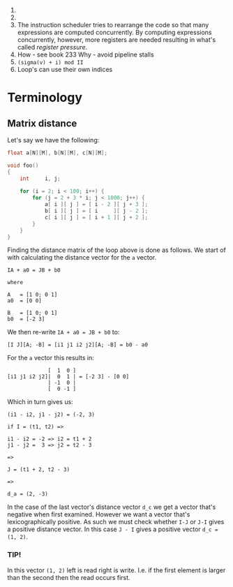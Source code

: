 1.   
2.
3.  The instruction scheduler tries to rearrange the code so that many
    expressions are computed concurrently. By computing expressions
    concurrently, however, more registers are needed resulting in what's
    called *register pressure*.
4.  How - see book 233
    Why - avoid pipeline stalls
5.  `(sigma(v) + i) mod II`
6.  Loop's can use their own indices

Terminology
===========

## Matrix distance ##

Let's say we have the following:

```c
float a[N][M], b[N][M], c[N][M];

void foo()
{
    int     i, j;
    
    for (i = 2; i < 100; i++) {
        for (j = 2 + 3 * i; j < 1000; j++) {
            a[ i ][ j ] = [ i - 2 ][ j + 3 ];
            b[ i ][ j ] = [ i     ][ j - 2 ];
            c[ i ][ j ] = [ i + 1 ][ j + 2 ];
        }
    }
}
```

Finding the distance matrix of the loop above is done as follows.
We start of with calculating the distance vector for the `a` vector.

```
IA + a0 = JB + b0

where

A   = [1 0; 0 1]
a0  = [0 0]

B   = [1 0; 0 1]
b0  = [-2 3]
```

We then re-write `IA + a0 = JB + b0` to:

```
[I J][A; -B] = [i1 j1 i2 j2][A; -B] = b0 - a0
```

For the `a` vector this results in:

```
             [  1  0 ]
[i1 j1 i2 j2]|  0  1 | = [-2 3] - [0 0]
             | -1  0 | 
             [  0 -1 ]

```

Which in turn gives us:

```
(i1 - i2, j1 - j2) = (-2, 3)

if I = (t1, t2) =>

i1 - i2 = -2 => i2 = t1 + 2
j1 - j2 =  3 => j2 = t2 - 3

=>

J = (t1 + 2, t2 - 3)

=>

d_a = (2, -3)
```

In the case of the last vector's distance vector `d_c` we get a vector
that's negative when first examined. However we want a vector that's
lexicographically positive. As such we must check whether `I-J` or `J-I`
gives a positive distance vector. In this case `J - I` gives a positive
vector `d_c = (1, 2)`.

### TIP! ###
In this vector `(1, 2)` left is read right is write. I.e. if the first
element is larger than the second then the read occurs first.

